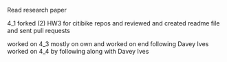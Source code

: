 Read research paper

4_1 forked (2) HW3 for citibike repos and reviewed and created readme file and sent pull requests

worked on 4_3 mostly on own and worked on end following Davey Ives
worked on 4_4 by following along with Davey Ives
